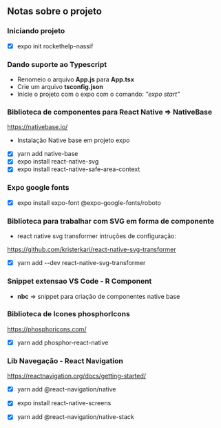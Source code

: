 ## Notas sobre o projeto
### Iniciando projeto

- [x] expo init rockethelp-nassif
### Dando suporte ao Typescript

- Renomeio o arquivo **App.js** para **App.tsx**
- Crie um arquivo **tsconfig.json**
- Inicie o projeto com o expo com o comando: *"expo start"*

### Biblioteca de componentes para React Native => **NativeBase**

https://nativebase.io/

- Instalação Native base em projeto expo

- [x] yarn add native-base
- [x] expo install react-native-svg
- [x] expo install react-native-safe-area-context

### Expo google fonts

- [x] expo install expo-font @expo-google-fonts/roboto

### Biblioteca para trabalhar com SVG em forma de componente

- react native svg transformer intruções de configuração:

https://github.com/kristerkari/react-native-svg-transformer

- [x] yarn add --dev react-native-svg-transformer

### Snippet extensao VS Code - R Component

- **nbc** => snippet para criação de componentes native base

### Biblioteca de Icones phosphorIcons

https://phosphoricons.com/

- [x] yarn add phosphor-react-native

### Lib Navegação - React Navigation

https://reactnavigation.org/docs/getting-started/

- [x] yarn add @react-navigation/native
- [x] expo install react-native-screens 
- [x] yarn add @react-navigation/native-stack

